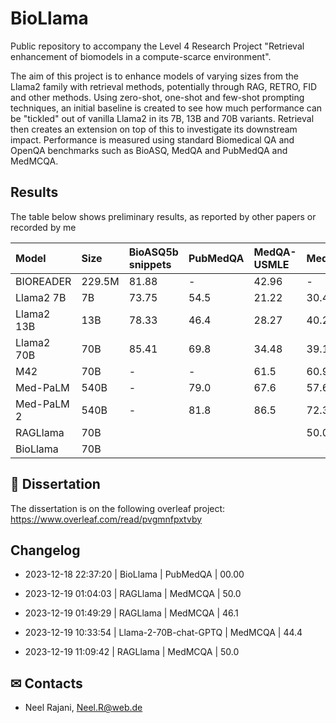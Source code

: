 # BioLlama
Public repository to accompany the Level 4 Research Project "Retrieval enhancement of biomodels in a compute-scarce environment".

The aim of this project is to enhance models of varying sizes from the Llama2 family with retrieval methods, potentially through RAG, RETRO, FID and other methods. Using zero-shot, one-shot and few-shot prompting techniques, an initial baseline is created to see how much performance can be "tickled" out of vanilla Llama2 in its 7B, 13B and 70B variants. Retrieval then creates an extension on top of this to investigate its downstream impact. Performance is measured using standard Biomedical QA and OpenQA benchmarks such as BioASQ, MedQA and PubMedQA and MedMCQA.

## Results
The table below shows preliminary results, as reported by other papers or recorded by me

 <!-- table -->
| Model      | Size   | BioASQ5b snippets   | PubMedQA   | MedQA-USMLE   | MedMCQA   |
|:-----------|:-------|:--------------------|:-----------|:--------------|:----------|
| BIOREADER  | 229.5M | 81.88               | -          | 42.96         | -         |
| Llama2 7B  | 7B     | 73.75               | 54.5       | 21.22         | 30.4      |
| Llama2 13B | 13B    | 78.33               | 46.4       | 28.27         | 40.2      |
| Llama2 70B | 70B    | 85.41               | 69.8       | 34.48         | 39.1      |
| M42        | 70B    | -                   | -          | 61.5          | 60.9      |
| Med-PaLM   | 540B   | -                   | 79.0       | 67.6          | 57.6      |
| Med-PaLM 2 | 540B   | -                   | 81.8       | 86.5          | 72.3      |
| RAGLlama   | 70B    |                     |            |               | 50.0      |
| BioLlama   | 70B    |                     |            |               |           |
<!-- table -->

## 🔎 Dissertation
The dissertation is on the following overleaf project: https://www.overleaf.com/read/pvgmnfpxtvby

<!-- changelog -->






## Changelog
 * 2023-12-18 22:37:20 | BioLlama | PubMedQA | 00.00


 * 2023-12-19 01:04:03 | RAGLlama | MedMCQA | 50.0

 * 2023-12-19 01:49:29 | RAGLlama | MedMCQA | 46.1

 * 2023-12-19 10:33:54 | Llama-2-70B-chat-GPTQ | MedMCQA | 44.4

 * 2023-12-19 11:09:42 | RAGLlama | MedMCQA | 50.0

<!-- changelog -->

## ✉ Contacts
* Neel Rajani, Neel.R@web.de